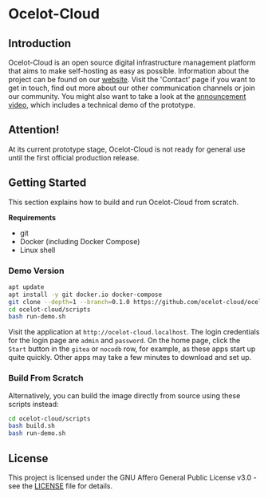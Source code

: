 # Ocelot-Cloud

## Introduction

Ocelot-Cloud is an open source digital infrastructure management platform that aims to make self-hosting as easy as possible. Information about the project can be found on our [website](https://ocelot-cloud.org). Visit the 'Contact' page if you want to get in touch, find out more about our other communication channels or join our community. You might also want to take a look at the [announcement video](https://youtu.be/WQwBYjMbe8I), which includes a technical demo of the prototype.

## Attention!

At its current prototype stage, Ocelot-Cloud is not ready for general use until the first official production release.

## Getting Started

This section explains how to build and run Ocelot-Cloud from scratch. 

**Requirements**

* git
* Docker (including Docker Compose)
* Linux shell

### Demo Version

```bash
apt update
apt install -y git docker.io docker-compose
git clone --depth=1 --branch=0.1.0 https://github.com/ocelot-cloud/ocelot-cloud
cd ocelot-cloud/scripts
bash run-demo.sh
```

Visit the application at `http://ocelot-cloud.localhost`. The login credentials for the login page are `admin` and `password`. On the home page, click the `Start` button in the `gitea` or `nocodb` row, for example, as these apps start up quite quickly. Other apps may take a few minutes to download and set up.

### Build From Scratch

Alternatively, you can build the image directly from source using these scripts instead:

```bash
cd ocelot-cloud/scripts
bash build.sh
bash run-demo.sh
```

## License

This project is licensed under the GNU Affero General Public License v3.0 - see the [LICENSE](LICENSE) file for details.
